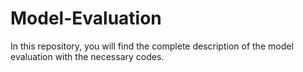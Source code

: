 # Model-Evaluation
In this repository, you will find the complete description of the model evaluation with the necessary codes.

